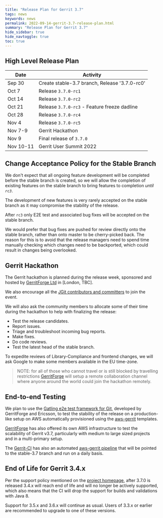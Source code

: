 ```yaml
---
title: "Release Plan for Gerrit 3.7"
tags: news
keywords: news
permalink: 2022-09-14-gerrit-3.7-release-plan.html
summary: "Release Plan for Gerrit 3.7"
hide_sidebar: true
hide_navtoggle: true
toc: true
---
```


## High Level Release Plan

| Date      | Activity                                           |
|-----------|----------------------------------------------------|
| Sep 30    | Create stable-3.7 branch, Release '3.7.0-rc0'      |
| Oct  7    | Release `3.7.0-rc1`                                |
| Oct 14    | Release `3.7.0-rc2`                                |
| Oct 21    | Release `3.7.0-rc3` - Feature freeze dadline       |
| Oct 28    | Release `3.7.0-rc4`                                |
| Nov  4    | Release `3.7.0-rc5`                                |
| Nov  7-9  | Gerrit Hackathon                                   |
| Nov  9    | Final release of `3.7.0`                           |
| Nov 10-11 | Gerrit User Summit 2022                            |

## Change Acceptance Policy for the Stable Branch

We don't expect that all ongoing feature development will be completed before
the stable branch is created, so we will allow the completion of existing
features on the stable branch to bring features to completion *until `rc3`*.

The development of new features is very rarely accepted on the stable branch
as it may compromise the stability of the release.

After `rc3` only E2E test and associated bug fixes will be accepted on the
stable branch.

We would prefer that bug fixes are pushed for review directly onto the stable
branch, rather than onto master to be cherry-picked back. The reason for this
is to avoid that the release managers need to spend time manually checking
which changes need to be backported, which could result in changes being
overlooked.

## Gerrit Hackathon

The Gerrit hackathon is planned during the release week, sponsored and hosted by [GerritForge Ltd](https://www.gerritforge.com)
in [London, TBC].

We also encourage all the [JGit contributors and committers](https://projects.eclipse.org/projects/technology.jgit/who)
to join the event.

We will also ask the community members to allocate some of their time during the
hackathon to help with finalizing the release:

- Test the release candidates.
- Report issues.
- Triage and troubleshoot incoming bug reports.
- Make fixes.
- Do code reviews.
- Test the latest head of the stable branch.

To expedite reviews of Library-Compliance and frontend changes, we will ask
Google to make some members available in the EU time-zone.

> NOTE: for all of those who cannot travel or is still blocked by travelling restrictions
> [GerritForge](https://www.gerritforge.com) will setup a remote collaboration channel
> where anyone around the world could join the hackathon remotely.

## End-to-end Testing

We plan to use the
[Gatling e2e test framework for Git](https://gerrit-review.googlesource.com/Documentation/dev-e2e-tests.html),
developed by GerritForge and Ericsson, to test the stability of the release on a
production-like setup on AWS automatically provisioned using the
[aws-gerrit](https://gerrit.googlesource.com/aws-gerrit) templates.

[GerritForge](https://www.gerritforge.com) has also offered its own AWS infrastructure to test the
scalability of Gerrit v3.7, particularly with medium to large sized projects and in a
multi-primary setup.

The [Gerrit-CI](https://gerrit-ci.gerritforge.com) has also an automated
[aws-gerrit pipeline](https://gerrit-ci.gerritforge.com/job/gatling-gerrit-test/)
that will be pointed to the stable-3.7 branch and run on a daily basis.

## End of Life for Gerrit 3.4.x

Per the support policy mentioned on the
[project homepage](https://www.gerritcodereview.com/support.html#supported-versions),
after 3.7.0 is released 3.4.x will reach end of life and will no longer be
actively supported, which also means that the CI will drop the support for builds
and validations with Java 8. 

Support for 3.5.x and 3.6.x will continue as usual.
Users of 3.3.x or earlier are recommended to upgrade to one of these versions.
